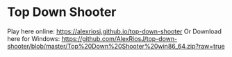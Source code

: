 # Top Down Shooter

Play here online: https://alexriosj.github.io/top-down-shooter
Or
Download here for Windows: https://github.com/AlexRiosJ/top-down-shooter/blob/master/Top%20Down%20Shooter%20win86_64.zip?raw=true
